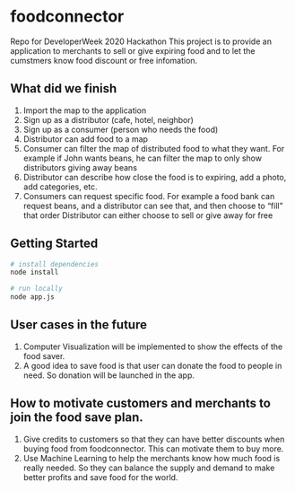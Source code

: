 # foodconnector
Repo for DeveloperWeek 2020 Hackathon
This project is to provide an application to merchants to sell or give expiring food and to let the cumstmers know food discount or free infomation.


## What did we finish
1. Import the map to the application
2. Sign up as a distributor (cafe, hotel, neighbor)
3. Sign up as a consumer (person who needs the food)
4. Distributor can add food to a map
5. Consumer can filter the map of distributed food to what they want. For example if John wants beans, he can filter the map to only show distributors giving away beans
6. Distributor can describe how close the food is to expiring, add a photo, add categories, etc.
7. Consumers can request specific food. For example a food bank can request beans, and a distributor can see that, and then choose to “fill” that order
Distributor can either choose to sell or give away for free


## Getting Started
```sh
# install dependencies
node install

# run locally
node app.js
```



## User cases in the future
1. Computer Visualization will be implemented to show the effects of the food saver.
2. A good idea to save food is that user can donate the food to people in need. So donation will be launched in the app.

## How to motivate customers and merchants to join the food save plan.
1. Give credits to customers so that they can have better discounts when buying food from foodconnector. This can motivate them to buy more.
2. Use Machine Learning to help the merchants know how much food is really needed. So they can balance the supply and demand to make better profits and save food for the world.
